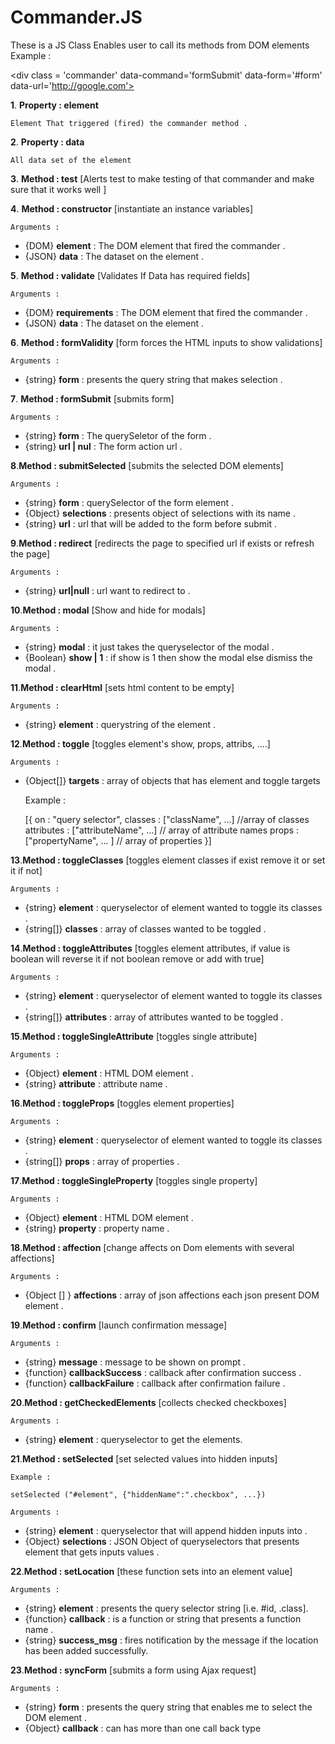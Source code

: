 # Commander.JS
These is a JS Class Enables user to call its methods from DOM elements
Example : 


\<div class = 'commander' data-command='formSubmit' data-form='#form' data-url='http://google.com'>

**1**. **Property : element** 

	Element That triggered (fired) the commander method .

**2**. **Property : data** 

    All data set of the element

**3**. **Method : test** [Alerts test to make testing of that commander and make sure that it works well ]

**4**. **Method : constructor** [instantiate an instance variables]

    Arguments : 

- {DOM} **element** : The DOM element that fired the commander .
- {JSON} **data** :  The dataset on the element .

**5**. **Method : validate** [Validates If Data has required fields]

    Arguments : 

- {DOM} **requirements** : The DOM element that fired the commander .
- {JSON} **data** :  The dataset on the element .

**6**. **Method : formValidity** [form forces the HTML inputs to show validations]

	Arguments : 

-	{string} **form** : presents the query string that makes selection .

**7**. **Method : formSubmit** [submits form]

	Arguments : 

- {string} **form** : The querySeletor of the form .
- {string} **url | nul** :  The form action url .

**8**.**Method : submitSelected** [submits the selected DOM elements]

	Arguments : 


- {string} **form** : querySelector of the form element .
- {Object} **selections** : presents object of selections with its name .
- {string} **url** : url that will be added to the form before submit .

**9**.**Method : redirect** [redirects the page to specified url if exists or refresh the page]
	
	Arguments :

- {string} **url|null** : url want to redirect to .

**10**.**Method : modal** [Show and hide for modals]

	Arguments :

- {string} **modal**  : it just takes the queryselector of the modal .
- {Boolean} **show | 1** : if show is 1 then show the modal else dismiss the modal .

**11**.**Method : clearHtml** [sets html content to be empty]

	Arguments :

- {string} **element** : querystring of the element  .

**12**.**Method : toggle** [toggles element's show, props, attribs, ....] 
	
	Arguments :

- {Object[]} **targets**  : array of objects that has element and toggle targets

	Example :

	[{
		on : "query selector", 
		classes : ["className", ...] //array of classes 
		attributes : ["attributeName", ...] // array of attribute names
		props : ["propertyName", ... ] // array of properties
	}]



**13**.**Method : toggleClasses** [toggles element classes if exist remove it or set it if not]
	
	Arguments :

- {string} **element** : queryselector of element wanted to toggle its classes .
- {string[]} **classes** : array of classes wanted to be toggled .

**14**.**Method : toggleAttributes** [toggles element attributes, if value is boolean will reverse it if not boolean remove or add with true]

	Arguments :


- {string} **element** : queryselector of element wanted to toggle its classes .
- {string[]} **attributes** : array of attributes wanted to be toggled .

**15**.**Method : toggleSingleAttribute** [toggles single attribute]

	Arguments :


- {Object} **element** : HTML DOM element .
- {string} **attribute** : attribute name .

**16**.**Method : toggleProps** [toggles element properties]

	Arguments :


- {string} **element** : queryselector of element wanted to toggle its classes .
- {string[]} **props** : array of properties .

**17**.**Method : toggleSingleProperty** [toggles single property]

	Arguments :

- {Object} **element**  : HTML DOM element .
- {string} **property**  : property name .

**18**.**Method : affection** [change affects on Dom elements with several affections]

	Arguments :

- {Object [] } **affections** : array of json affections each json present DOM element .

**19**.**Method : confirm** [launch confirmation message]

	Arguments :

- {string} **message** : message to be shown on prompt .
- {function} **callbackSuccess** : callback after confirmation success .
- {function} **callbackFailure** : callback after confirmation failure .

**20**.**Method : getCheckedElements** [collects checked checkboxes]
	
	Arguments :

- {string} **element** : queryselector to get the elements.

**21**.**Method : setSelected** [set selected values into hidden inputs]

	Example : 

`setSelected ("#element", {"hiddenName":".checkbox", ...})`

	Arguments :

- {string} **element** : queryselector that will append hidden inputs into .
- {Object} **selections** : JSON Object of queryselectors that presents element that gets inputs values .

**22**.**Method : setLocation** [these function sets into an element value]

	Arguments :

- {string} **element** : presents the query selector string [i.e. #id, .class].
- {function} **callback** : is a function or string that presents a function name .
- {string} **success_msg** : fires notification by the message if the location has been added successfully.

**23**.**Method : syncForm** [submits a form using Ajax request]

	Arguments :

- {string} **form** : presents the query string that enables me to select the DOM element .
- {Object} **callback** : can has more than one call back type
